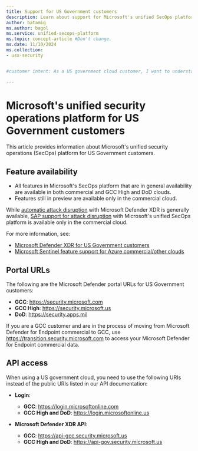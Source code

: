 ```yaml
---
title: Support for US Government customers
description: Learn about support for Microsoft's unified SecOps platform for US Government clouds.
author: batamig
ms.author: bagol
ms.service: unified-secops-platform
ms.topic: concept-article #Don't change.
ms.date: 11/10/2024
ms.collection:
- usx-security


#customer intent: As a US government cloud customer, I want to understand the support available for me in Microsoft's unified security operations platform.

---
```


# Microsoft's unified security operations platform for US Government customers

This article provides information about Microsoft's unified security operations (SecOps) platform for US Government customers.

## Feature availability

- All features in Microsoft's SecOps platform that are in general availability are available in both commercial and GCC High and DoD clouds. 
- Features still in preview are available only in the commercial cloud.

While [automatic attack disruption](/defender-xdr/automatic-attack-disruption) with Microsoft Defender XDR is generally available, [SAP support for attack disruption](/defender-xdr/automatic-attack-disruption) with Microsoft's unified SecOps platform is available only in the commercial cloud.

For more information, see:

- [Microsoft Defender XDR for US Government customers](/defender-xdr/usgov)
- [Microsoft Sentinel feature support for Azure commercial/other clouds](/azure/sentinel/feature-availability)

## Portal URLs

The following are the Microsoft Defender portal URLs for US Government customers:

- **GCC**:	https://security.microsoft.com
- **GCC High**:	https://security.microsoft.us
- **DoD**:	https://security.apps.mil

If you are a GCC customer and are in the process of moving from Microsoft Defender for Endpoint commercial to GCC, use https://transition.security.microsoft.com to access your Microsoft Defender for Endpoint commercial data.

## API access

When using a US government cloud, you need to use the following URIs instead of the public URIs listed in our API documentation:

- **Login**:

  - **GCC**: https://login.microsoftonline.com
  - **GCC High and DoD**: https://login.microsoftonline.us

- **Microsoft Defender XDR API**:

  - **GCC**: https://api-gcc.security.microsoft.us
  - **GCC High and DoD**: https://api-gov.security.microsoft.us
